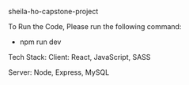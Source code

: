 sheila-ho-capstone-project

To Run the Code, Please run the following command:

- npm run dev

Tech Stack:
Client: React, JavaScript, SASS

Server: Node, Express, MySQL
